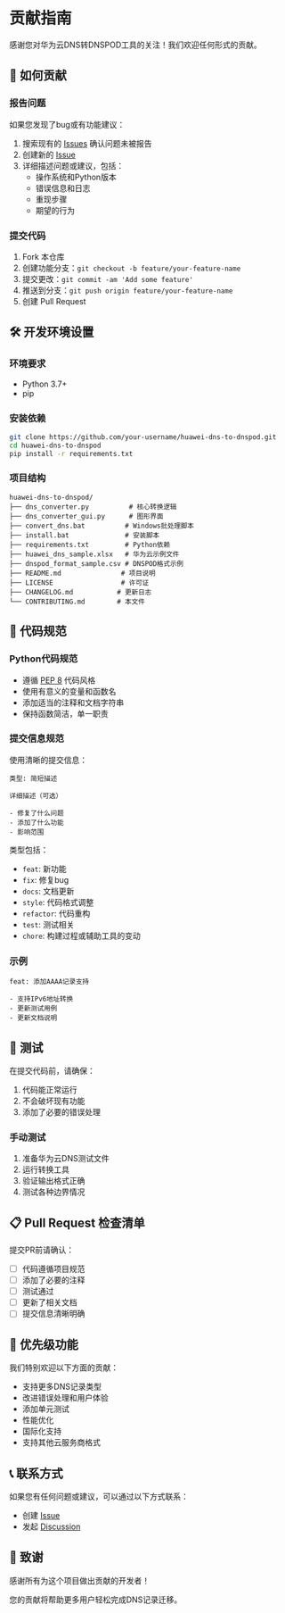 # 贡献指南

感谢您对华为云DNS转DNSPOD工具的关注！我们欢迎任何形式的贡献。

## 🤝 如何贡献

### 报告问题
如果您发现了bug或有功能建议：
1. 搜索现有的 [Issues](../../issues) 确认问题未被报告
2. 创建新的 [Issue](../../issues/new)
3. 详细描述问题或建议，包括：
   - 操作系统和Python版本
   - 错误信息和日志
   - 重现步骤
   - 期望的行为

### 提交代码
1. Fork 本仓库
2. 创建功能分支：`git checkout -b feature/your-feature-name`
3. 提交更改：`git commit -am 'Add some feature'`
4. 推送到分支：`git push origin feature/your-feature-name`
5. 创建 Pull Request

## 🛠️ 开发环境设置

### 环境要求
- Python 3.7+
- pip

### 安装依赖
```bash
git clone https://github.com/your-username/huawei-dns-to-dnspod.git
cd huawei-dns-to-dnspod
pip install -r requirements.txt
```

### 项目结构
```
huawei-dns-to-dnspod/
├── dns_converter.py          # 核心转换逻辑
├── dns_converter_gui.py      # 图形界面
├── convert_dns.bat          # Windows批处理脚本
├── install.bat              # 安装脚本
├── requirements.txt         # Python依赖
├── huawei_dns_sample.xlsx   # 华为云示例文件
├── dnspod_format_sample.csv # DNSPOD格式示例
├── README.md               # 项目说明
├── LICENSE                 # 许可证
├── CHANGELOG.md           # 更新日志
└── CONTRIBUTING.md        # 本文件
```

## 📝 代码规范

### Python代码规范
- 遵循 [PEP 8](https://www.python.org/dev/peps/pep-0008/) 代码风格
- 使用有意义的变量和函数名
- 添加适当的注释和文档字符串
- 保持函数简洁，单一职责

### 提交信息规范
使用清晰的提交信息：
```
类型: 简短描述

详细描述（可选）

- 修复了什么问题
- 添加了什么功能
- 影响范围
```

类型包括：
- `feat`: 新功能
- `fix`: 修复bug
- `docs`: 文档更新
- `style`: 代码格式调整
- `refactor`: 代码重构
- `test`: 测试相关
- `chore`: 构建过程或辅助工具的变动

### 示例
```
feat: 添加AAAA记录支持

- 支持IPv6地址转换
- 更新测试用例
- 更新文档说明
```

## 🧪 测试

在提交代码前，请确保：
1. 代码能正常运行
2. 不会破坏现有功能
3. 添加了必要的错误处理

### 手动测试
1. 准备华为云DNS测试文件
2. 运行转换工具
3. 验证输出格式正确
4. 测试各种边界情况

## 📋 Pull Request 检查清单

提交PR前请确认：
- [ ] 代码遵循项目规范
- [ ] 添加了必要的注释
- [ ] 测试通过
- [ ] 更新了相关文档
- [ ] 提交信息清晰明确

## 🎯 优先级功能

我们特别欢迎以下方面的贡献：
- 支持更多DNS记录类型
- 改进错误处理和用户体验
- 添加单元测试
- 性能优化
- 国际化支持
- 支持其他云服务商格式

## 📞 联系方式

如果您有任何问题或建议，可以通过以下方式联系：
- 创建 [Issue](../../issues/new)
- 发起 [Discussion](../../discussions)

## 🙏 致谢

感谢所有为这个项目做出贡献的开发者！

您的贡献将帮助更多用户轻松完成DNS记录迁移。
